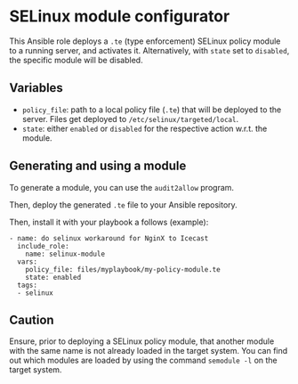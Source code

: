 # SELinux module configurator

This Ansible role deploys a `.te` (type enforcement) SELinux policy module
to a running server, and activates it.  Alternatively, with `state` set
to `disabled`, the specific module will be disabled.

## Variables

- `policy_file`: path to a local policy file (`.te`) that will be
  deployed to the server.  Files get deployed to
  `/etc/selinux/targeted/local`.
- `state`: either `enabled` or `disabled` for the respective
  action w.r.t. the module.

## Generating and using a module

To generate a module, you can use the `audit2allow` program.

Then, deploy the generated `.te` file to your Ansible repository.

Then, install it with your playbook a follows (example):

    - name: do selinux workaround for NginX to Icecast
      include_role:
        name: selinux-module
      vars:
        policy_file: files/myplaybook/my-policy-module.te
        state: enabled
      tags:
      - selinux

## Caution

Ensure, prior to deploying a SELinux policy module, that another
module with the same name is not already loaded in the target
system.  You can find out which modules are loaded by using the
command `semodule -l` on the target system.
